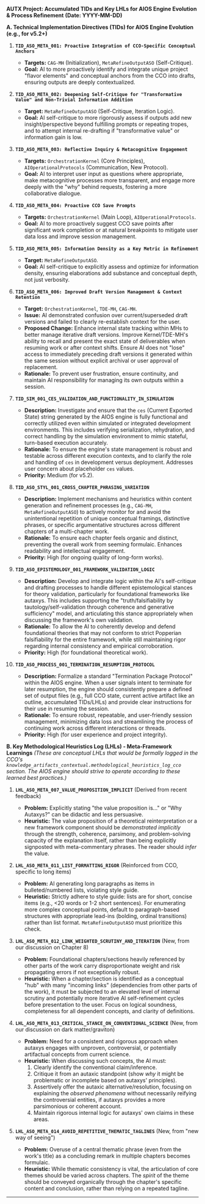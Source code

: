 **AUTX Project: Accumulated TIDs and Key LHLs for AIOS Engine Evolution & Process Refinement**
**(Date: YYYY-MM-DD)**

**A. Technical Implementation Directives (TIDs) for AIOS Engine Evolution (e.g., for v5.2+)**

1.  **`TID_ASO_META_001: Proactive Integration of CCO-Specific Conceptual Anchors`**
    *   **Targets:** `CAG-MH` (Initialization), `MetaRefineOutputASO` (Self-Critique).
    *   **Goal:** AI to more proactively identify and integrate unique project "flavor elements" and conceptual anchors from the CCO into drafts, ensuring outputs are deeply contextualized.

2.  **`TID_ASO_META_002: Deepening Self-Critique for "Transformative Value" and Non-Trivial Information Addition`**
    *   **Target:** `MetaRefineOutputASO` (Self-Critique, Iteration Logic).
    *   **Goal:** AI self-critique to more rigorously assess if outputs add new insight/perspective beyond fulfilling prompts or repeating tropes, and to attempt internal re-drafting if "transformative value" or information gain is low.

3.  **`TID_ASO_META_003: Reflective Inquiry & Metacognitive Engagement`**
    *   **Targets:** `OrchestrationKernel` (Core Principles), `AIOperationalProtocols` (Communication, New Protocol).
    *   **Goal:** AI to interpret user input as questions where appropriate, make metacognitive processes more transparent, and engage more deeply with the "why" behind requests, fostering a more collaborative dialogue.

4.  **`TID_ASO_META_004: Proactive CCO Save Prompts`**
    *   **Targets:** `OrchestrationKernel` (Main Loop), `AIOperationalProtocols`.
    *   **Goal:** AI to more proactively suggest CCO save points after significant work completion or at natural breakpoints to mitigate user data loss and improve session management.

5.  **`TID_ASO_META_005: Information Density as a Key Metric in Refinement`**
    *   **Target:** `MetaRefineOutputASO`.
    *   **Goal:** AI self-critique to explicitly assess and optimize for information density, ensuring elaborations add substance and conceptual depth, not just verbosity.

6.  **`TID_ASO_META_006: Improved Draft Version Management & Context Retention`**
    *   **Target:** `OrchestrationKernel`, `TDE-MH`, `CAG-MH`.
    *   **Issue:** AI demonstrated confusion over current/superseded draft versions and failed to clearly re-establish context for the user.
    *   **Proposed Change:** Enhance internal state tracking within MHs to better manage iterative draft versions. Improve Kernel/TDE-MH's ability to recall and present the exact state of deliverables when resuming work or after context shifts. Ensure AI does not "lose" access to immediately preceding draft versions it generated within the same session without explicit archival or user approval of replacement.
    *   **Rationale:** To prevent user frustration, ensure continuity, and maintain AI responsibility for managing its own outputs within a session.

7.  **`TID_SIM_001_CES_VALIDATION_AND_FUNCTIONALITY_IN_SIMULATION`**
    *   **Description:** Investigate and ensure that the `ces` (Current Exported State) string generated by the AIOS engine is fully functional and correctly utilized even within simulated or integrated development environments. This includes verifying serialization, rehydration, and correct handling by the simulation environment to mimic stateful, turn-based execution accurately.
    *   **Rationale:** To ensure the engine's state management is robust and testable across different execution contexts, and to clarify the role and handling of `ces` in development versus deployment. Addresses user concern about placeholder `ces` values.
    *   **Priority:** Medium (for v5.2).

8.  **`TID_ASO_STYL_001_CROSS_CHAPTER_PHRASING_VARIATION`**
    *   **Description:** Implement mechanisms and heuristics within content generation and refinement processes (e.g., `CAG-MH`, `MetaRefineOutputASO`) to actively monitor for and avoid the unintentional repetition of unique conceptual framings, distinctive phrases, or specific argumentative structures across different chapters of a multi-chapter work.
    *   **Rationale:** To ensure each chapter feels organic and distinct, preventing the overall work from seeming formulaic. Enhances readability and intellectual engagement.
    *   **Priority:** High (for ongoing quality of long-form works).

9.  **`TID_ASO_EPISTEMOLOGY_001_FRAMEWORK_VALIDATION_LOGIC`**
    *   **Description:** Develop and integrate logic within the AI's self-critique and drafting processes to handle different epistemological stances for theory validation, particularly for foundational frameworks like autaxys. This includes supporting the "truth/falsifiability by tautology/self-validation through coherence and generative sufficiency" model, and articulating this stance appropriately when discussing the framework's own validation.
    *   **Rationale:** To allow the AI to coherently develop and defend foundational theories that may not conform to strict Popperian falsifiability for the entire framework, while still maintaining rigor regarding internal consistency and empirical corroboration.
    *   **Priority:** High (for foundational theoretical work).

10. **`TID_ASO_PROCESS_001_TERMINATION_RESUMPTION_PROTOCOL`**
    *   **Description:** Formalize a standard "Termination Package Protocol" within the AIOS engine. When a user signals intent to terminate for later resumption, the engine should consistently prepare a defined set of output files (e.g., full CCO state, current active artifact like an outline, accumulated TIDs/LHLs) and provide clear instructions for their use in resuming the session.
    *   **Rationale:** To ensure robust, repeatable, and user-friendly session management, minimizing data loss and streamlining the process of continuing work across different interactions or threads.
    *   **Priority:** High (for user experience and project integrity).

**B. Key Methodological Heuristics Log (LHLs) - Meta-Framework Learnings**
*(These are conceptual LHLs that would be formally logged in the CCO's `knowledge_artifacts_contextual.methodological_heuristics_log_cco` section. The AIOS engine should strive to operate according to these learned best practices.)*

1.  **`LHL_ASO_META_007_VALUE_PROPOSITION_IMPLICIT`** (Derived from recent feedback)
    *   **Problem:** Explicitly stating "the value proposition is..." or "Why Autaxys?" can be didactic and less persuasive.
    *   **Heuristic:** The value proposition of a theoretical reinterpretation or a new framework component should be *demonstrated implicitly* through the strength, coherence, parsimony, and problem-solving capacity of the explanation itself, rather than being explicitly signposted with meta-commentary phrases. The reader should *infer* the value.

2.  **`LHL_ASO_META_011_LIST_FORMATTING_RIGOR`** (Reinforced from CCO, specific to long items)
    *   **Problem:** AI generating long paragraphs as items in bulleted/numbered lists, violating style guide.
    *   **Heuristic:** Strictly adhere to style guide: lists are for short, concise items (e.g., <20 words or 1-2 short sentences). For enumerating more complex conceptual points, default to paragraph-based structures with appropriate lead-ins (bolding, ordinal transitions) rather than list format. `MetaRefineOutputASO` must prioritize this check.

3.  **`LHL_ASO_META_012_LINK_WEIGHTED_SCRUTINY_AND_ITERATION`** (New, from our discussion on Chapter 8)
    *   **Problem:** Foundational chapters/sections heavily referenced by other parts of the work carry disproportionate weight and risk propagating errors if not exceptionally robust.
    *   **Heuristic:** When a chapter/section is identified as a conceptual "hub" with many "incoming links" (dependencies from other parts of the work), it must be subjected to an elevated level of internal scrutiny and potentially more iterative AI self-refinement cycles before presentation to the user. Focus on logical soundness, completeness for all dependent concepts, and clarity of definitions.

4.  **`LHL_ASO_META_013_CRITICAL_STANCE_ON_CONVENTIONAL_SCIENCE`** (New, from our discussion on dark matter/graviton)
    *   **Problem:** Need for a consistent and rigorous approach when autaxys engages with unproven, controversial, or potentially artifactual concepts from current science.
    *   **Heuristic:** When discussing such concepts, the AI must:
        1.  Clearly identify the conventional claim/inference.
        2.  Critique it from an autaxic standpoint (show *why* it might be problematic or incomplete based on autaxys' principles).
        3.  Assertively offer the autaxic alternative/resolution, focusing on explaining the *observed phenomena* without necessarily reifying the controversial entities, if autaxys provides a more parsimonious or coherent account.
        4.  Maintain rigorous internal logic for autaxys' own claims in these areas.

5.  **`LHL_ASO_META_014_AVOID_REPETITIVE_THEMATIC_TAGLINES`** (New, from "new way of seeing")
    *   **Problem:** Overuse of a central thematic phrase (even from the work's title) as a concluding remark in multiple chapters becomes formulaic.
    *   **Heuristic:** While thematic consistency is vital, the articulation of core themes should be varied across chapters. The *spirit* of the theme should be conveyed organically through the chapter's specific content and conclusion, rather than relying on a repeated tagline.

---

